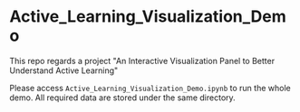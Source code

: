 # Active_Learning_Visualization_Demo
This repo regards a project "An Interactive Visualization Panel to Better Understand Active Learning"

Please access `Active_Learning_Visualization_Demo.ipynb` to run the whole demo. All required data are stored under the same directory.
